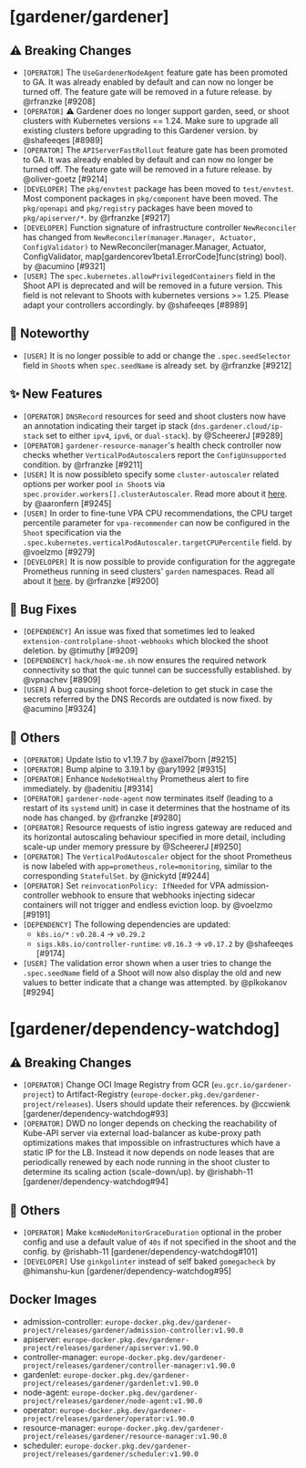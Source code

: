 # [gardener/gardener]

## ⚠️ Breaking Changes

- `[OPERATOR]` The `UseGardenerNodeAgent` feature gate has been promoted to GA. It was already enabled by default and can now no longer be turned off. The feature gate will be removed in a future release. by @rfranzke [#9208]
- `[OPERATOR]` ⚠️ Gardener does no longer support garden, seed, or shoot clusters with Kubernetes versions == 1.24. Make sure to upgrade all existing clusters before upgrading to this Gardener version. by @shafeeqes [#8989]
- `[OPERATOR]` The `APIServerFastRollout` feature gate has been promoted to GA. It was already enabled by default and can now no longer be turned off. The feature gate will be removed in a future release. by @oliver-goetz [#9214]
- `[DEVELOPER]` The `pkg/envtest` package has been moved to `test/envtest`. Most component packages in `pkg/component` have been moved. The `pkg/openapi` and `pkg/registry` packages have been moved to `pkg/apiserver/*`. by @rfranzke [#9217]
- `[DEVELOPER]` Function signature of infrastructure controller `NewReconciler` has changed from `NewReconciler(manager.Manager, Actuator, ConfigValidator)` to NewReconciler(manager.Manager, Actuator, ConfigValidator, map[gardencorev1beta1.ErrorCode]func(string) bool). by @acumino [#9321]
- `[USER]` The `spec.kubernetes.allowPrivilegedContainers` field in the Shoot API is deprecated and will be removed in a future version. This field is not relevant to Shoots with kubernetes versions >= 1.25. Please adapt your controllers accordingly. by @shafeeqes [#8989]
## 📰 Noteworthy

- `[USER]` It is no longer possible to add or change the `.spec.seedSelector` field in `Shoot`s when `spec.seedName` is already set. by @rfranzke [#9212]
## ✨ New Features

- `[OPERATOR]` `DNSRecord` resources for seed and shoot clusters now have an annotation indicating their target ip stack (`dns.gardener.cloud/ip-stack` set to either `ipv4`, `ipv6`, or `dual-stack`). by @ScheererJ [#9289]
- `[OPERATOR]` `gardener-resource-manager`'s health check controller now checks whether `VerticalPodAutoscaler`s report the `ConfigUnsupported` condition. by @rfranzke [#9211]
- `[USER]` It is now possibleto specify some `cluster-autoscaler` related options per worker pool `in Shoot`s via `spec.provider.workers[].clusterAutoscaler`. Read more about it [here](https://github.com/gardener/gardener/blob/master/docs/usage/shoot_autoscaling.md). by @aaronfern [#9245]
- `[USER]` In order to fine-tune VPA CPU recommendations, the CPU target percentile parameter for `vpa-recommender` can now be configured in the `Shoot` specification via the `.spec.kubernetes.verticalPodAutoscaler.targetCPUPercentile` field. by @voelzmo [#9279]
- `[DEVELOPER]` It is now possible to provide configuration for the aggregate Prometheus running in seed clusters' `garden` namespaces. Read all about it [here](https://github.com/gardener/gardener/tree/master/docs/extensions/logging-and-monitoring.md#aggregate-prometheus). by @rfranzke [#9200]
## 🐛 Bug Fixes

- `[DEPENDENCY]` An issue was fixed that sometimes led to leaked `extension-controlplane-shoot-webhooks` which blocked the shoot deletion. by @timuthy [#9209]
- `[DEPENDENCY]` `hack/hook-me.sh` now ensures the required network connectivity so that the quic tunnel can be successfully established.  by @vpnachev [#8909]
- `[USER]` A bug causing shoot force-deletion to get stuck in case the secrets referred by the DNS Records are outdated is now fixed. by @acumino [#9324]
## 🏃 Others

- `[OPERATOR]` Update Istio to v1.19.7 by @axel7born [#9215]
- `[OPERATOR]` Bump alpine to 3.19.1 by @ary1992 [#9315]
- `[OPERATOR]` Enhance `NodeNotHealthy` Prometheus alert to fire immediately. by @adenitiu [#9314]
- `[OPERATOR]` `gardener-node-agent` now terminates itself (leading to a restart of its `systemd` unit) in case it determines that the hostname of its node has changed. by @rfranzke [#9280]
- `[OPERATOR]` Resource requests of istio ingress gateway are reduced and its horizontal autoscaling behaviour specified in more detail, including scale-up under memory pressure by @ScheererJ [#9250]
- `[OPERATOR]` The `VerticalPodAutoscaler` object for the shoot Prometheus is now labeled with `app=prometheus,role=monitoring`, similar to the corresponding `StatefulSet`. by @nickytd [#9244]
- `[OPERATOR]` Set `reinvocationPolicy: IfNeeded` for VPA admission-controller webhook to ensure that webhooks injecting sidecar containers will not trigger and endless eviction loop. by @voelzmo [#9191]
- `[DEPENDENCY]` The following dependencies are updated:  
  - `k8s.io/*` : `v0.28.4` -> `v0.29.2`  
  - `sigs.k8s.io/controller-runtime`: `v0.16.3` -> `v0.17.2` by @shafeeqes [#9174]
- `[USER]` The validation error shown when a user tries to change the `.spec.seedName` field of a Shoot will now also display the old and new values to better indicate that a change was attempted. by @plkokanov [#9294]
# [gardener/dependency-watchdog]

## ⚠️ Breaking Changes

- `[OPERATOR]` Change OCI Image Registry from GCR (`eu.gcr.io/gardener-project`) to Artifact-Registry (`europe-docker.pkg.dev/gardener-project/releases`). Users should update their references. by @ccwienk [gardener/dependency-watchdog#93]
- `[OPERATOR]` DWD no longer depends on checking the reachability of Kube-API server via external load-balancer as kube-proxy path optimizations makes that impossible on infrastructures which have a static IP for the LB. Instead it now depends on node leases that are periodically renewed by each node running in the shoot cluster to determine its scaling action (scale-down/up). by @rishabh-11 [gardener/dependency-watchdog#94]
## 🏃 Others

- `[OPERATOR]` Make `kcmNodeMonitorGraceDuration` optional in the prober config and use a default value of `40s` if not specified in the shoot and the config. by @rishabh-11 [gardener/dependency-watchdog#101]
- `[DEVELOPER]` Use `ginkgolinter` instead of self baked `gomegacheck` by @himanshu-kun [gardener/dependency-watchdog#95]

## Docker Images
- admission-controller: `europe-docker.pkg.dev/gardener-project/releases/gardener/admission-controller:v1.90.0`
- apiserver: `europe-docker.pkg.dev/gardener-project/releases/gardener/apiserver:v1.90.0`
- controller-manager: `europe-docker.pkg.dev/gardener-project/releases/gardener/controller-manager:v1.90.0`
- gardenlet: `europe-docker.pkg.dev/gardener-project/releases/gardener/gardenlet:v1.90.0`
- node-agent: `europe-docker.pkg.dev/gardener-project/releases/gardener/node-agent:v1.90.0`
- operator: `europe-docker.pkg.dev/gardener-project/releases/gardener/operator:v1.90.0`
- resource-manager: `europe-docker.pkg.dev/gardener-project/releases/gardener/resource-manager:v1.90.0`
- scheduler: `europe-docker.pkg.dev/gardener-project/releases/gardener/scheduler:v1.90.0`
